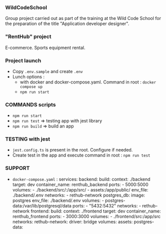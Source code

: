 ### WildCodeSchool

Group project carried out as part of the training at the Wild Code School for the preparation of the title "Application developer designer".

### "RentHub" project

E-commerce. Sports equipment rental.

### Project launch

- Copy `.env.sample` and create `.env`
- Lunch options :
  - with docker and docker-compose.yaml. Command in root : `docker compose up`
  - `npm run start`

### COMMANDS scripts

- `npm run start`
- `npm run test` => testing app with jest library
- `npm run build` => build an app

### TESTING with jest

- `jest.config.ts` is present in the root. Configure if needed.
- Create test in the app and execute command in root : `npm run test`

### SUPPORT

- `docker-compose.yaml` :
  services:
  backend:
  build:
  context: ./backend
  target: dev
  container_name: renthub_backend
  ports: - 5000:5000
  volumes: - ./backend/src/:/app/src/ - assets:/app/public/
  env_file: ./backend/.env
  networks: - rethub-network
  postgres_db:
  image: postgres
  env_file: ./backend/.env
  volumes: - postgres-data:/var/lib/postgresql/data
  ports: - "5432:5432"
  networks: - rethub-network
  frontend:
  build:
  context: ./frontend
  target: dev
  container_name: renthub_frontend
  ports: - 3000:3000
  volumes: - ./frontend/src:/app/src
  networks:
  rethub-network:
  driver: bridge
  volumes:
  assets:
  postgres-data:
